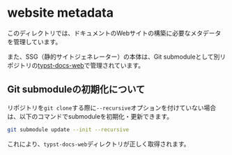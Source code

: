 # website metadata

このディレクトリでは、ドキュメントのWebサイトの構築に必要なメタデータを管理しています。

また、SSG（静的サイトジェネレーター）の本体は、Git submoduleとして別リポジトリの[typst-docs-web](https://github.com/typst-community/typst-docs-web)で管理されています。

## Git submoduleの初期化について

リポジトリを`git clone`する際に`--recursive`オプションを付けていない場合は、以下のコマンドでsubmoduleを初期化・更新できます。

```sh
git submodule update --init --recursive
```

これにより、`typst-docs-web`ディレクトリが正しく取得されます。
